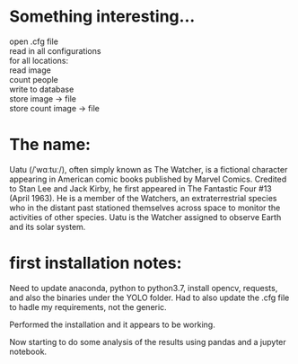 # Something interesting...  

open .cfg file  
read in all configurations  
for all locations:  
    read image  
    count people  
    write to database  
    store image -> file  
    store count image -> file  

# The name:  
Uatu (/ˈwɑːtuː/), often simply known as The Watcher, is a fictional character appearing in American comic books published by Marvel Comics. Credited to Stan Lee and Jack Kirby, he first appeared in The Fantastic Four #13 (April 1963). He is a member of the Watchers, an extraterrestrial species who in the distant past stationed themselves across space to monitor the activities of other species. Uatu is the Watcher assigned to observe Earth and its solar system.

# first installation notes:
Need to update anaconda, python to python3.7, install opencv, requests, and also the binaries under the YOLO folder.  Had to also update the .cfg file to hadle my requirements, not the generic.

Performed the installation and it appears to be working.

Now starting to do some analysis of the results using pandas and a jupyter
notebook.
